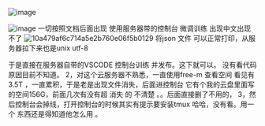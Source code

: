 ![image](https://github.com/ZPfree/homework/assets/16116418/39c965a3-09da-4c7f-9bb3-7d2e14f3014e)

![image](https://github.com/ZPfree/homework/assets/16116418/e3b4951d-8769-4c76-94fa-79ff31fe3620)
一切按照文档后面出现 使用服务器带的控制台 微调训练 出现中文出现不了
![10a479af6c714a5e2b760e06f5b0129](https://github.com/ZPfree/homework/assets/16116418/e84a9a35-d3d8-4e05-88b0-d03dab553132)
将json 文件 可以正常打印，从服务器拉下来也是unix utf-8

于是直接在服务器自带的VSCODE 控制台训练 并发布。这下就可以。
没有看代码 原因目前不知道。
2，对这个云服务器不熟悉，一直使用free-m 查看空间 看见有3.5T ，一直累积，于是老是出现文件消失，后面进控制台 它有个我的云盘里面写的空间156G，前面几次有没有超 消失 的 不清楚 。。后面直接删了不用的，
3，然后控制台会掉线，打开控制台的时候其实有提示要安装tmux 哈哈，没有看。用一个 东西还是得知道他怎么用 。



